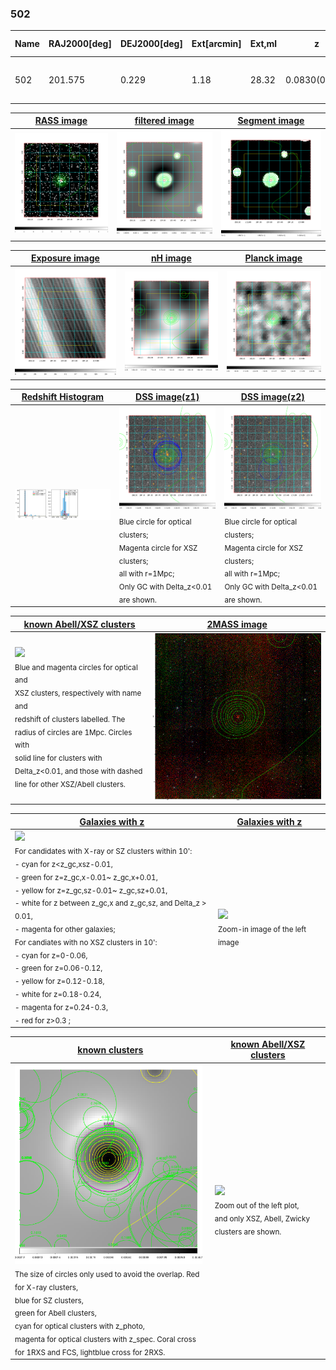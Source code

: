 <div STYLE="page-break-after: always;"></div>

### 502

|Name|RAJ2000[deg]|DEJ2000[deg] |Ext[arcmin]| Ext,ml | z | z_src| C|GC(XSZ,Delta_z<0.01)| GC(OPT,Delta_z<0.01)|GC| R_sig[arcmin] | R500[arcmin] | R500[Mpc]| CRsig[c/s] | CR500[c/s] |L500[1E44 erg/s]|F500[1E-12 erg/s/cm^2]| M500[1E14 Msun]|Tx[keV]|Cnt_sig|Beta|Rc[arcmin]|Comment|Alias|
|---|---|---|---|---|---|------|---|--------|---------|----------|---|---|---|---|---|---|---|---|---|---|---|---|---|---|
|502| 201.575| 0.229| 1.18| 28.32| 0.0830(0.005)| z1, z_xsz| B| F20, MCXC| N, W| C, F20, MCXC, N, W| 5.875| 9.737| 0.912| 0.281(0.044)| 0.315(0.049)| 1.059(0.092)| 6.208(0.540)| 2.34(0.10)| 3.71(0.10)| 76.8| 0.902(-0.106+0.070)| 3.081(-0.543+0.400)| -| k058|

|[RASS image](../image/502/502_img.pdf)|[filtered image](../image/502/502_fil.pdf)|[Segment image](../image/502/502_seg.pdf)|
|-------------------|--------------------|-------------------|
| <img src="../image/502/502_img.png" width="300">  | <img src="../image/502/502_fil.png" width="300">   | <img src="../image/502/502_seg.png" width="300">  |

|[Exposure image](../image/502/502_mex.pdf)| [nH image](../image/502/502_nh.pdf)| [Planck image](../image/502/502_p.pdf)|
|-------------------|--------------------|-------------------|
|<img src="../image/502/502_mex.png" width="300">   | <img src="../image/502/502_nh.png" width="300">    | <img src="../image/502/502_p.png" width="300"> |

|[Redshift Histogram](../image/502/502_zg.pdf) | [DSS image(z1)](../image/502/502_dss_z1.pdf)      |  [DSS image(z2)](../image/502/502_dss_z2.pdf)    |
|-------------------|--------------------|-------------------|
|<img src="../image/502/502_zg.png" width="300"> |<img src="../image/502/502_dss_z1.png" width="300"> <sub><br>Blue circle for optical clusters; <br>Magenta circle for XSZ clusters; <br>all with r=1Mpc; <br>Only GC with Delta_z<0.01 are shown. </sub>| <img src="../image/502/502_dss_z2.png" width="300"><sub><br>Blue circle for optical clusters; <br>Magenta circle for XSZ clusters; <br>all with r=1Mpc; <br>Only GC with Delta_z<0.01 are shown. </sub> |

|[known Abell/XSZ clusters](../image/502/502_m.pdf) | [2MASS image](../image/502/502_2mass.pdf)      |
|-------------------|-------------------|
|<img src=../image/502/502_m.png width="300"> <br><sub>Blue and magenta circles for optical and <br>XSZ clusters, respectively with name and <br>redshift of clusters labelled. The <br>radius of circles are 1Mpc. Circles with <br>solid line for clusters with <br>Delta_z<0.01, and those with dashed <br>line for other XSZ/Abell clusters.        </sub>|<img src="../image/502/502_2mass.png" width="300">  |

|[Galaxies with z](../image/502/502_opt_ned.pdf) |[Galaxies with z](../image/502/502_opt_ned_zoom.pdf) |
|-------------------|-------------------|
| <img src=../image/502/502_opt_ned.png width="300"> <br><sub> For candidates with X-ray or SZ clusters within 10': <br> - cyan for z<z_gc,xsz-0.01, <br> - green for z=z_gc,x-0.01~ z_gc,x+0.01, <br> - yellow for z=z_gc,sz-0.01~ z_gc,sz+0.01, <br> - white for z between z_gc,x and z_gc,sz, and Delta_z > 0.01, <br> - magenta for other galaxies; <br>For candiates with no XSZ clusters in 10': <br> - cyan for z=0-0.06, <br> - green for z=0.06-0.12, <br> - yellow for z=0.12-0.18, <br> - white for z=0.18-0.24, <br> - magenta for z=0.24-0.3, <br> - red for z>0.3 ;  </sub>|<img src=../image/502/502_opt_ned_zoom.png width="300">  <br><sub> Zoom-in image of the left image</sub>|

|[known clusters](../image/502/502_gc.pdf) |[known Abell/XSZ clusters](../image/502/502_gc_large.pdf) |
|-------------------|-------------------|
| <img src=../image/502/502_gc.png width="300"> <br><sub> The size of circles only used to avoid the overlap. Red for X-ray clusters, <br> blue for SZ clusters, <br> green for Abell clusters, <br> cyan for optical clusters with z_photo, <br> magenta for optical clusters with z_spec. Coral cross for 1RXS and FCS, lightblue cross for 2RXS. </sub>|<img src=../image/502/502_gc_large.png width="300"> <br><sub> Zoom out of the left plot, <br> and only XSZ, Abell, Zwicky clusters are shown. </sub> |



